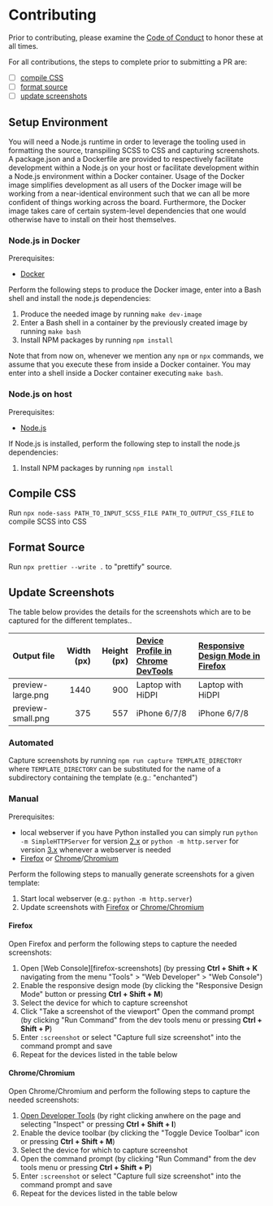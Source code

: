# Contributing

Prior to contributing, please examine the [Code of Conduct][coc] to honor
these at all times.

[coc]: ./CODE_OF_CONDUCT.md

For all contributions, the steps to complete prior to submitting a PR
are:
- [ ] [compile CSS](#compile-css)
- [ ] [format source](#format-source)
- [ ] [update screenshots](#update-screenshots)

## Setup Environment

You will need a  Node.js runtime in order to leverage the tooling used in
formatting the source, transpiling SCSS to CSS and capturing screenshots. A
package.json and a Dockerfile are provided to respectively facilitate
development within a Node.js on your host or facilitate development within a
Node.js environment within a Docker container. Usage of the Docker image
simplifies development as all users of the Docker image will be working from a
near-identical environment such that we can all be more confident of things
working across the board. Furthermore, the Docker image takes care of certain
system-level dependencies that one would otherwise have to install on their
host themselves.

### Node.js in Docker

Prerequisites:
- [Docker](https://docs.docker.com/get-docker/)

Perform the following steps to produce the Docker image, enter into a Bash
shell and install the node.js dependencies:
1. Produce the needed image by running `make dev-image`
2. Enter a Bash shell in a container by the previously created image by running
   `make bash`
3. Install NPM packages by running `npm install`

Note that from now on, whenever we mention any `npm` or `npx` commands, we
assume that you execute these from inside a Docker container. You may enter
into a shell inside a Docker container executing `make bash`.

### Node.js on host

Prerequisites:
- [Node.js](https://nodejs.org/en/)

If Node.js is installed, perform the following step to install the node.js
dependencies:
1. Install NPM packages by running `npm install`

## Compile CSS

Run `npx node-sass PATH_TO_INPUT_SCSS_FILE PATH_TO_OUTPUT_CSS_FILE` to compile
SCSS into CSS

## Format Source

Run `npx prettier --write .` to "prettify" source.

## Update Screenshots

The table below provides the details for the screenshots which are to be
captured for the different templates..

| Output file       | Width (px) | Height (px) | [Device Profile in Chrome DevTools][chrome-screens] | [Responsive Design Mode in Firefox][firefox-screens] |
| :---------------- | ---------: | ----------: | :-------------------------------------------------- | :--------------------------------------------------- |
| preview-large.png |       1440 |         900 | Laptop with HiDPI                                   | Laptop with HiDPI                                    |
| preview-small.png |        375 |         557 | iPhone 6/7/8                                        | iPhone 6/7/8                                         |

### Automated

Capture screenshots by running `npm run capture TEMPLATE_DIRECTORY` where
`TEMPLATE_DIRECTORY` can be substituted for the name of a subdirectory
containing the template (e.g.: "enchanted")

### Manual

Prerequisites:
- local webserver if you have Python installed you can simply run `python -m
  SimpleHTTPServer` for version [2.x][py-simplehttpserver] or `python -m
  http.server` for version [3.x][py-http-server] whenever a webserver is needed
- [Firefox][firefox] or [Chrome][chrome]/[Chromium][chromium]

Perform the following steps to manually generate screenshots for a
given template:
1. Start local webserver (e.g.: `python -m http.server`)
2. Update screenshots with [Firefox](#firefox) or
   [Chrome/Chromium](#chromechromium)

#### Firefox

Open Firefox and perform the following steps to capture the needed
screenshots:
1. Open [Web Console][firefox-screenshots] (by pressing **Ctrl + Shift + K**
   navigating from the menu "Tools" > "Web Developer" > "Web Console")
2. Enable the responsive design mode (by clicking the "Responsive Design Mode"
   button or pressing **Ctrl + Shift + M**)
3. Select the device for which to capture screenshot
4. Click "Take a screenshot of the viewport" Open the command prompt (by
   clicking "Run Command" from the dev tools menu or pressing **Ctrl + Shift +
   P**)
5. Enter `:screenshot` or select "Capture full size screenshot" into the
   command prompt and save
6. Repeat for the devices listed in the table below

#### Chrome/Chromium

Open Chrome/Chromium and perform the following steps to capture
the needed screenshots:
1. [Open Developer Tools][open-chrome-devtools] (by right clicking anwhere on
   the page and selecting "Inspect" or pressing **Ctrl + Shift + I**)
2. Enable the device toolbar (by clicking the "Toggle Device Toolbar" icon or
   pressing **Ctrl + Shift + M**)
3. Select the device for which to capture screenshot
4. Open the command prompt (by clicking "Run Command" from the dev tools menu
   or pressing **Ctrl + Shift + P**)
5. Enter `:screenshot` or select "Capture full size screenshot" into the
   command prompt and save
6. Repeat for the devices listed in the table below

[chrome]: https://www.google.com/chrome/
[chromium]: https://www.chromium.org/Home
[firefox]: https://www.mozilla.org/en-US/firefox/new/
[moz-screenshots]: https://developer.mozilla.org/en-US/docs/Tools/Taking_screenshots
[py-simplehttpserver]: https://docs.python.org/2/library/simplehttpserver.html
[py-http-server]: https://docs.python.org/3/library/http.server.html
[2ality-py-server]: https://2ality.com/2014/06/simple-http-server.html
[moz-py-server]: https://developer.mozilla.org/en-US/docs/Learn/Common_questions/set_up_a_local_testing_server
[chrome-screens]: https://developers.google.com/web/tools/chrome-devtools/device-mode#viewport
[firefox-screens]: https://developer.mozilla.org/en-US/docs/Tools/Responsive_Design_Mode
[open-chrome-devtools]: https://developers.google.com/web/tools/chrome-devtools/#open
